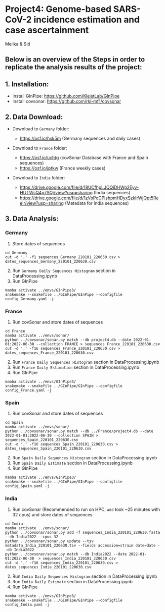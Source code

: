 # Project4: Genome-based SARS-CoV-2 incidence estimation and case ascertainment

Melika & Sid

Below is an overview of the Steps in order to replicate the analysis results of the project:
---

## 1. Installation:

- Install GInPipe: https://github.com/KleistLab/GInPipe
- Install covsonar: https://github.com/rki-mf1/covsonar


## 2. Data Download:

- Download to `Germany` folder:
  - https://osf.io/hxk5m (Germany sequences and daily cases)
    
- Download to `France` folder:
  - https://osf.io/uchtg (covSonar Database with France and Spain sequences)
  - https://osf.io/jptkw (France weekly cases)

- Download to `India` folder:
  - https://drive.google.com/file/d/18UCfhpLJQQiDHWg2Eyv-HUTWsQ4p7SQj/view?usp=sharing (India sequences)
  - https://drive.google.com/file/d/1zVoPcCPlshpmHDyxSzkIrWjQpt5Reelr/view?usp=sharing (Metadata for India sequences)

## 3. Data Analysis:

### Germany
1. Store dates of sequences 
```
cd Germany
cut -d ',' -f1 sequences_Germany_220101_220630.csv > dates_sequences_Germany_220101_220630.csv
```
2. Run `Germany Daily Sequences Histogram` section in DataProcessing.ipynb
3. Run GInPipe
```
mamba activate ../envs/GInPipe3/
snakemake --snakefile ../GInPipe/GInPipe --configfile config_Germany.yaml -j
```

### France
1. Run covSonar and store dates of sequences
```
cd France
mamba activate ../envs/sonar/
python ../covsonar/sonar.py match --db project4.db --date 2022-01-01:2022-06-30 --collection FRANCE > sequences_France_220101_220630.csv
cut -d ',' -f16 sequences_France_220101_220630.csv > dates_sequences_France_220101_220630.csv
```
2. Run `France Daily Sequences Histogram` section in DataProcessing.ipynb
3. Run `France Daily Estimation` section in DataProcessing.ipynb
4. Run GInPipe
```
mamba activate ../envs/GInPipe3/
snakemake --snakefile ../GInPipe/GInPipe --configfile config_France.yaml -j
```

### Spain
1. Run covSonar and store dates of sequences
```
cd Spain
mamba activate ../envs/sonar/
python ../covsonar/sonar.py match --db ../France/project4.db --date 2022-01-01:2022-06-30 --collection SPAIN > sequences_Spain_220101_220630.csv
cut -d ',' -f16 sequences_Spain_220101_220630.csv > dates_sequences_Spain_220101_220630.csv
```
2. Run `Spain Daily Sequences Histogram` section in DataProcessing.ipynb
3. Run `Spain Daily Estimate` section in DataProcessing.ipynb
4. Run GInPipe
```
mamba activate ../envs/GInPipe3/
snakemake --snakefile ../GInPipe/GInPipe --configfile config_Spain.yaml -j
```
  
### India
1. Run covSonar (Recommended to run on HPC, `add` took ~25 minutes with 32 cpus) and store dates of sequences
```
cd India
mamba activate ../envs/sonar/
python ../covsonar/sonar.py add -f sequences_India_220101_220630.fasta --db India2022 --cpus 32
python ../covsonar/sonar.py update --tsv metadata_India_220101_220630.tsv --fields accession=strain date=date --db India2022
python ../covsonar/sonar.py match --db India2022 --date 2022-01-01:2022-06-30  > sequences_India_220101_220630.csv
cut -d ',' -f16 sequences_India_220101_220630.csv > dates_sequences_India_220101_220630.csv
```
2. Run `India Daily Sequences Histogram` section in DataProcessing.ipynb
3. Run `India Daily Estimate` section in DataProcessing.ipynb
4. Run GInPipe
```
mamba activate ../envs/GInPipe3/
snakemake --snakefile ../GInPipe/GInPipe --configfile config_India.yaml -j
```



    

